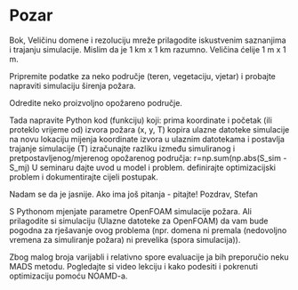 # Pozar

Bok,
Veličinu domene i rezoluciju mreže prilagodite iskustvenim saznanjima i trajanju simulacije.
Mislim da je 1 km x 1 km razumno. Veličina ćelije 1 m x 1 m.

Pripremite podatke za neko područje (teren, vegetaciju, vjetar) i probajte napraviti simulaciju širenja požara.

Odredite neko proizvoljno opožareno područje.

Tada napravite Python kod (funkciju) koji:
prima koordinate i početak (ili proteklo vrijeme od) izvora požara (x, y, T)
kopira ulazne datoteke simulacije na novu lokaciju
mijenja koordinate izvora u ulaznim datotekama i postavlja trajanje simulacije (T)
izračunajte razliku između simuliranog i pretpostavljenog/mjerenog opožarenog područja: r=np.sum(np.abs(S_sim - S_mj)
U seminaru dajte uvod u model i problem. definirajte optimizacijski problem i dokumentirajte cijeli postupak.

Nadam se da je jasnije.
Ako ima još pitanja - pitajte!
Pozdrav,
Stefan

S Pythonom mjenjate parametre OpenFOAM simulacije požara.
Ali prilagodite si simulaciju (Ulazne datoteke za OpenFOAM) da vam bude pogodna za rješavanje ovog problema (npr. domena ni premala (nedovoljno vremena za simuliranje požara) ni prevelika (spora simulacija)).


Zbog malog broja varijabli i relativno spore evaluacije ja bih preporučio neku MADS metodu. Pogledajte si video lekciju i kako podesiti i pokrenuti optimizaciju pomoću NOAMD-a.
